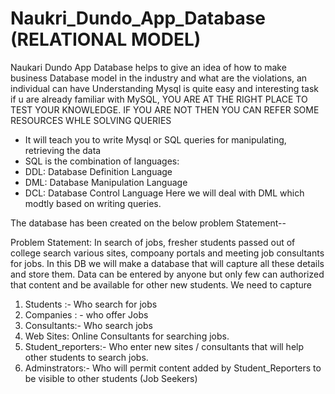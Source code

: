 # Naukri_Dundo_App_Database (RELATIONAL MODEL)
Naukari Dundo App Database helps to give an idea of how to make business Database model in the industry and what are the violations, an individual can have
Understanding Mysql is quite easy and interesting task if u are already familiar with MySQL, YOU ARE AT THE RIGHT PLACE TO TEST YOUR KNOWLEDGE.
IF YOU ARE NOT THEN YOU CAN REFER SOME RESOURCES WHLE SOLVING QUERIES

- It will teach you to write Mysql or SQL queries for manipulating, retrieving the data
- SQL is the combination of languages:
- DDL: Database Definition Language
- DML: Database Manipulation Language
- DCL: Database Control Language
Here we will deal with DML which modtly based on writing queries.

The database has been created on the below problem Statement--

Problem Statement: 
In search of jobs, fresher students passed out of college search various sites, compoany portals and meeting job consultants for jobs. In this DB we will make a database that will capture all these details and store them. Data can be entered by anyone but only few can authorized that content and be available for other new students. We need to capture
1. Students :- Who search for jobs
2. Companies : - who offer Jobs
3. Consultants:- Who search jobs
4. Web Sites: Online Consultants for searching jobs.
5. Student_reporters:- Who enter new sites / consultants that will help other students to search jobs.
6. Adminstrators:- Who will permit content added by Student_Reporters to be visible to other students (Job Seekers)
